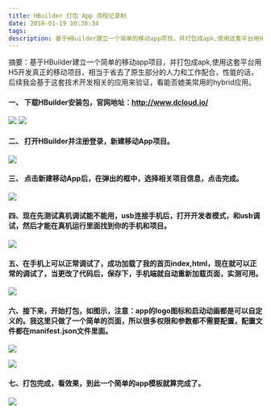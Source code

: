 ```yaml
---
title: HBuilder 打包 App 流程记录制
date: 2018-01-19 10:38:34
tags:
description: 基于HBuilder建立一个简单的移动app项目，并打包成apk,使用这套平台用H5开发真正的移动项目，相当于省去了原生部分的人力和工作配合，性能的话，后续我会基于这套技术开发相关的应用来验证，看能否媲美常用的hybrid应用。
---
```

 

 摘要：基于HBuilder建立一个简单的移动app项目，并打包成apk,使用这套平台用H5开发真正的移动项目，相当于省去了原生部分的人力和工作配合，性能的话，后续我会基于这套技术开发相关的应用来验证，看能否媲美常用的hybrid应用。

 

#### 一、  下载HBuilder安装包，官网地址：http://www.dcloud.io/

 ![](http://pba3iv8pa.bkt.clouddn.com/hbuilder01.png-addwatermark)
![](http://stormzhang.com/image/jake-google.png)


#### 二、  打开HBuilder并注册登录，新建移动App项目。

![](http://pba3iv8pa.bkt.clouddn.com/hbuider02.png-addwatermark)
 


#### 三、  点击新建移动App后，在弹出的框中，选择相关项目信息，点击完成。

![](http://pba3iv8pa.bkt.clouddn.com/hbuilder03.png-addwatermark)

 

#### 四、现在先测试真机调试能不能用，usb连接手机后，打开开发者模式，和usb调试，然后才能在真机运行里面找到你的手机和项目。
 
![](http://pba3iv8pa.bkt.clouddn.com/hbuilder04.png-addwatermark)

 

#### 五、在手机上可以正常调试了，成功加载了我的首页index,html，现在就可以正常的调试了，当更改了代码后，保存下，手机端就自动重新加载页面，实测可用。

![](http://pba3iv8pa.bkt.clouddn.com/hbuilder05.png-addwatermark)


 
#### 六、接下来，开始打包，如图示，注意：app的logo图标和启动动画都是可以自定义的。我这里只做了一个简单的页面，所以很多权限和参数都不需要配置，配置文件都在manifest.json文件里面。

![](http://pba3iv8pa.bkt.clouddn.com/hbuilder06.png-addwatermark)

![](http://pba3iv8pa.bkt.clouddn.com/hbuilder07.png-addwatermark)



#### 七、打包完成，看效果，到此一个简单的app模板就算完成了。

![](http://pba3iv8pa.bkt.clouddn.com/hbuilder08.png-addwatermark)



 

 